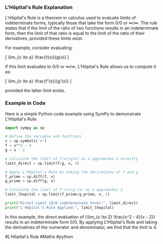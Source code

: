 ### L'Hôpital's Rule Explanation

L'Hôpital's Rule is a theorem in calculus used to evaluate limits of indeterminate forms, typically those that take the form 0/0 or ∞/∞. The rule states that if the limit of the ratio of two functions results in an indeterminate form, then the limit of that ratio is equal to the limit of the ratio of their derivatives, provided these limits exist.

For example, consider evaluating:

\[ \lim_{x \to a} \frac{f(x)}{g(x)} \]

If this limit evaluates to 0/0 or ∞/∞, L'Hôpital's Rule allows us to compute it as:

\[ \lim_{x \to a} \frac{f'(x)}{g'(x)} \]

provided the latter limit exists.

### Example in Code

Here is a simple Python code example using SymPy to demonstrate L'Hôpital's Rule:

```python
import sympy as sp

# Define the variable and functions
x = sp.symbols('x')
f = x**2 - 4
g = x - 2

# Calculate the limit of f(x)/g(x) as x approaches 2 directly
limit_direct = sp.limit(f/g, x, 2)

# Apply L'Hôpital's Rule by taking the derivatives of f and g
f_prime = sp.diff(f, x)
g_prime = sp.diff(g, x)

# Calculate the limit of f'(x)/g'(x) as x approaches 2
limit_lhopital = sp.limit(f_prime/g_prime, x, 2)

print("Direct Limit (0/0 indeterminate form):", limit_direct)
print("L'Hôpital's Rule Applied:", limit_lhopital)
```

In this example, the direct evaluation of \(\lim_{x \to 2} \frac{x^2 - 4}{x - 2}\) results in an indeterminate form 0/0. By applying L'Hôpital's Rule and taking the derivatives of the numerator and denominator, we find that the limit is 4.

#L'Hôpital's Rule #Maths #python